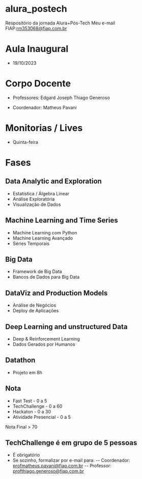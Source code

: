 # alura_postech
Respositório da jornada Alura+Pós-Tech
Meu e-mail FIAP:rm353068@fiap.com.br

# Aula Inaugural

- 19/10/2023

# Corpo Docente

- Professores:
Edgard Joseph
Thiago Generoso

- Coordenador:
Matheus Pavani


# Monitorias / Lives
- Quinta-feira

# Fases

## Data Analytic and Exploration

- Estatística / Álgebra Linear
- Análise Exploratória
- Visualização de Dados

## Machine Learning and Time Series

- Machine Learning com Python
- Machine Learning Avançado 
- Séries Temporais

## Big Data
- Framework de Big Data
- Bancos de Dados para Big Data 

## DataViz and Production Models

- Análise de Negócios
- Deploy de Aplicações

## Deep Learning and unstructured Data

- Deep & Reinforcement Learning
- Dados Gerados por Humanos

## Datathon 
- Projeto em 8h

## Nota
- Fast Test - 0 a 5  
- TechChallenge - 0 a 60 
- Hackaton - 0 a 30 
- Atividade Presencial - 0 a 5 

Nota Final > 70 

## TechChallenge é em grupo de 5 pessoas
- É obrigatório 
- Se sozinho, formalizar por e-mail para:
-- Coordenador: profmatheus.pavani@fiap.com.br 
-- Professor: profthiago.generoso@fiap.com.br

